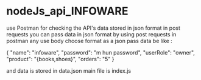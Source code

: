 # nodeJs_api_INFOWARE

use Postman for checking the API's 
data stored in json format 
in post requests you can pass data in json format 
by using post requests in postman any use body choose format as a json 
pass data be like :

{
    "name": "infoware",
    "password": "m hun password",
    "userRole": "owner",
    "product": "{books,shoes}",
    "orders": "5"
}

and data is stored in data.json
main file is index.js
